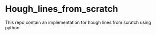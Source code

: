 # Hough_lines_from_scratch
This repo contain an implementation for hough lines from scratch using python
